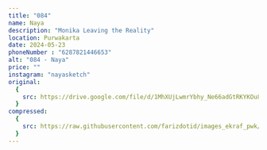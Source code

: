 ```yaml
---
title: "084"
name: Naya
description: "Monika Leaving the Reality"
location: Purwakarta
date: 2024-05-23
phoneNumber : "6287821446653"
alt: "084 - Naya"
price: ""
instagram: "nayasketch"
original:
  {
    src: https://drive.google.com/file/d/1MhXUjLwmrYbhy_Ne66adGtRKYKOu8GHG/view?usp=sharing,
  }
compressed:
  {
    src: https://raw.githubusercontent.com/farizdotid/images_ekraf_pwk/main/purwarupa/compressed/084_naya.jpg,
  }
---
```

